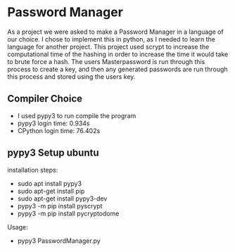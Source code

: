 # Password Manager
As a project we were asked to make a Password Manager in a language of our choice. I chose to implement this in python, as I needed to learn the language for another project. This project used scrypt to increase the computational time of the hashing in order to increase the time it would take to brute force a hash. The users Masterpassword is run through this process to create a key, and then any generated passwords are run through this process and stored using the users key.

**Compiler Choice**
-
 - I used pypy3 to run compile the program
 - pypy3 login time: 0.934s
 - CPython login time: 76.402s
 
 **pypy3 Setup ubuntu**
-
 installation steps:
 - sudo apt install pypy3
 - sudo apt-get install pip
 - sudo apt-get install pypy3-dev
 - pypy3 -m pip install pyscrypt
 - pypy3 -m pip install pycryptodome

Usage:
 - pypy3 PasswordManager.py
